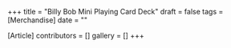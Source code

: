 +++
title = "Billy Bob Mini Playing Card Deck"
draft = false
tags = [Merchandise]
date = ""

[Article]
contributors = []
gallery = []
+++